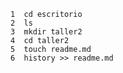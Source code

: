     1  cd escritorio
    2  ls
    3  mkdir taller2
    4  cd taller2
    5  touch readme.md
    6  history >> readme.md
